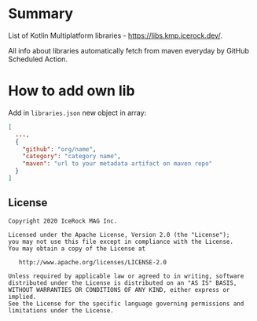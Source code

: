 # Summary
List of Kotlin Multiplatform libraries - https://libs.kmp.icerock.dev/. 

All info about libraries automatically fetch from maven everyday by GitHub Scheduled Action.

# How to add own lib
Add in `libraries.json` new object in array:
```json
[
  ...,
  {
    "github": "org/name",
    "category": "category name",
    "maven": "url to your metadata artifact on maven repo"
  }
]
```

## License
        
    Copyright 2020 IceRock MAG Inc.
    
    Licensed under the Apache License, Version 2.0 (the "License");
    you may not use this file except in compliance with the License.
    You may obtain a copy of the License at
    
       http://www.apache.org/licenses/LICENSE-2.0
    
    Unless required by applicable law or agreed to in writing, software
    distributed under the License is distributed on an "AS IS" BASIS,
    WITHOUT WARRANTIES OR CONDITIONS OF ANY KIND, either express or implied.
    See the License for the specific language governing permissions and
    limitations under the License.
